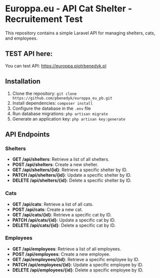 # Europpa.eu - API Cat Shelter - Recruitement Test

This repository contains a simple Laravel API for managing shelters, cats, and employees.
## TEST API here: 
You can test API: https://europpa.piotrbenedyk.pl

## Installation

1. Clone the repository: `git clone https://github.com/pbenedyk/europpa_eu_pb.git`
2. Install dependencies: `composer install`
3. Configure the database in the `.env` file
4. Run database migrations: `php artisan migrate`
5. Generate an application key: `php artisan key:generate`

## API Endpoints

### Shelters

- **GET /api/shelters**: Retrieve a list of all shelters.
- **POST /api/shelters**: Create a new shelter.
- **GET /api/shelters/{id}**: Retrieve a specific shelter by ID.
- **PATCH /api/shelters/{id}**: Update a specific shelter by ID.
- **DELETE /api/shelters/{id}**: Delete a specific shelter by ID.

### Cats

- **GET /api/cats**: Retrieve a list of all cats.
- **POST /api/cats**: Create a new cat.
- **GET /api/cats/{id}**: Retrieve a specific cat by ID.
- **PATCH /api/cats/{id}**: Update a specific cat by ID.
- **DELETE /api/cats/{id}**: Delete a specific cat by ID.

### Employees

- **GET /api/employees**: Retrieve a list of all employees.
- **POST /api/employees**: Create a new employee.
- **GET /api/employees/{id}**: Retrieve a specific employee by ID.
- **PATCH /api/employees/{id}**: Update a specific employee by ID.
- **DELETE /api/employees/{id}**: Delete a specific employee by ID.




